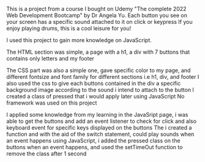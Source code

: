 This is a project from a course I bought on Udemy "The complete 2022 Web Development Bootcamp" by Dr Angela Yu.
Each button you see on your screen has a specific sound attached to it on click or keypress
If you enjoy playing drums, this is a cool leisure for you!


I used this project to gain more knowledge on JavaScript.


The HTML section was simple, a page with a h1, a div with 7 buttons that contains only letters and my footer


The CSS part was also a simple one, gave specific color to my page, and different fontsize and font family for different sections i.e h1, div, and footer
I also used the css to give each buttons contained in the div a specific background image according to the sound i intend to attach to the button
I created a class of pressed that i would apply later using JavaScript
No framework was used on this project


I applied some knowledge from my learning in the JavaSript page, i was able to get the buttons and add an event listener to check for click and also keyboard event for specific keys displayed on the buttons
The i created a function and with the aid of the switch statement, could play sounds when an event happens
using JavaScript, i added the pressed class on the buttons when an event happens, and used the setTimeOut function to remove the class after 1 second
